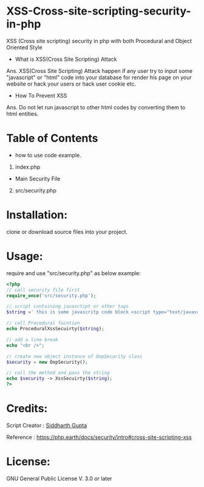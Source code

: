 # XSS-Cross-site-scripting-security-in-php
XSS (Cross site scripting) security in php with both Procedural and Object Oriented Style

- What is XSS(Cross Site Scripting) Attack

Ans. XSS(Cross Site Scripting) Attack happen if any user try to input some "javascript" or "html" code into your database for render his page on your website or hack your users or hack user cookie etc.

- How To Prevent XSS

Ans. Do not let run javascript to other html codes by converting them to html entities.

# Table of Contents

- how to use code example.

1. index.php

- Main Security File

2. src/security.php

# Installation:

clone or download source files into your project.

# Usage:

require and use "src/security.php" as below example:

```php
<?php
// call security file first
require_once('src/security.php');

// script containing javasctipt or other tags
$string =' this is some javascritp code block <script type="text/javascritp"> Code.... </script>';

// call Procedural fucntion
echo ProceduralXssSecuirty($string);

// add a line break
echo "<br />";

// create new object instance of OopSecurity class
$security = new OopSecurity();

// call the method and pass the string
echo $security -> XssSecuirty($string);
?>
```

# Credits:

Script Creator : <a href="https://siddharthgupta.online/" target="_blank">Siddharth Gupta</a>

Reference : https://php.earth/docs/security/intro#cross-site-scripting-xss

# License:

GNU General Public License V. 3.0 or later
